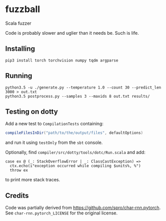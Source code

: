 # fuzzball
Scala fuzzer

Code is probably slower and uglier than it needs be. Such is life.

## Installing
```
pip3 install torch torchvision numpy tqdm argparse
```

## Running
```
python3.5 -u ./generate.py --temperature 1.0 --count 30 --predict_len 3000 > out.txt
python3.5 postprocess.py --samples 3 --maxids 8 out.txt results/
```

## Testing on dotty

Add a new test to `CompilationTests` containing:
```scala
compileFilesInDir("path/to/the/output/files", defaultOptions)
```

and run it using `testOnly` from the `sbt` console.

Optionally, find `compiler/src/dotty/tools/dotc/Run.scala` and add:
```
case ex @ (_: StackOverflowError | _: ClassCastException) =>
  ctx.echo(i"exception occurred while compiling $units%, %")
  throw ex
```
to print more stack traces.

## Credits
Code was partially derived from https://github.com/spro/char-rnn.pytorch. See `char-rnn.pytorch_LICENSE` for the original license.
